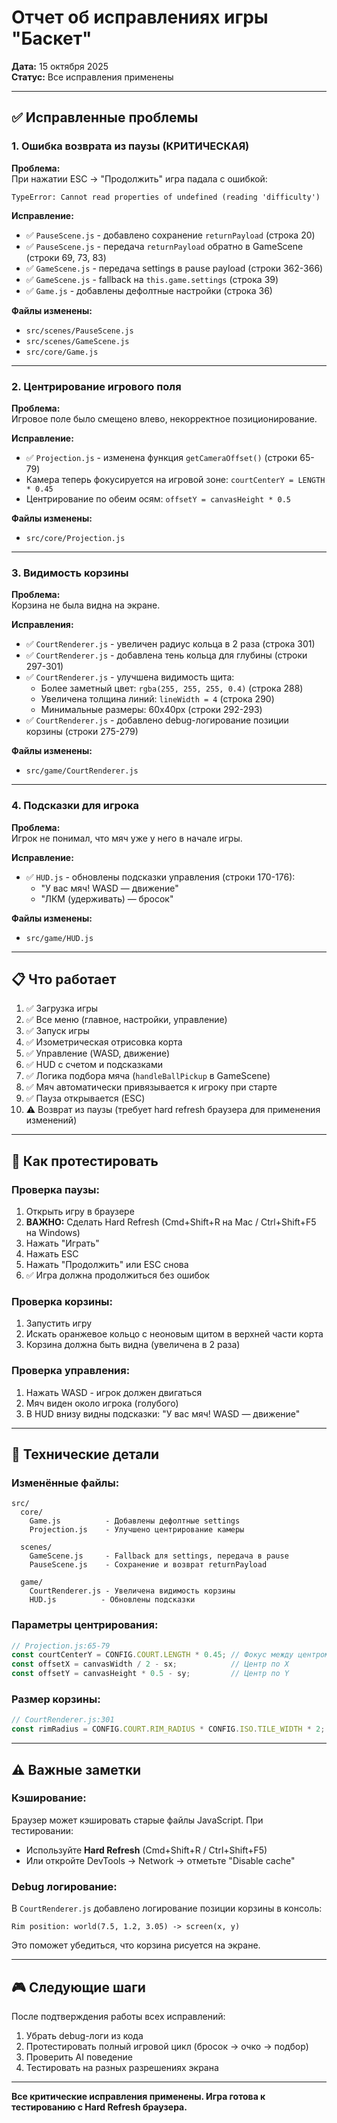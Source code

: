 # Отчет об исправлениях игры "Баскет"

**Дата:** 15 октября 2025  
**Статус:** Все исправления применены

---

## ✅ Исправленные проблемы

### 1. Ошибка возврата из паузы (КРИТИЧЕСКАЯ)

**Проблема:**  
При нажатии ESC → "Продолжить" игра падала с ошибкой:
```
TypeError: Cannot read properties of undefined (reading 'difficulty')
```

**Исправление:**
- ✅ `PauseScene.js` - добавлено сохранение `returnPayload` (строка 20)
- ✅ `PauseScene.js` - передача `returnPayload` обратно в GameScene (строки 69, 73, 83)
- ✅ `GameScene.js` - передача settings в pause payload (строки 362-366)
- ✅ `GameScene.js` - fallback на `this.game.settings` (строка 39)
- ✅ `Game.js` - добавлены дефолтные настройки (строка 36)

**Файлы изменены:**
- `src/scenes/PauseScene.js`
- `src/scenes/GameScene.js`
- `src/core/Game.js`

---

### 2. Центрирование игрового поля

**Проблема:**  
Игровое поле было смещено влево, некорректное позиционирование.

**Исправление:**
- ✅ `Projection.js` - изменена функция `getCameraOffset()` (строки 65-79)
- Камера теперь фокусируется на игровой зоне: `courtCenterY = LENGTH * 0.45`
- Центрирование по обеим осям: `offsetY = canvasHeight * 0.5`

**Файлы изменены:**
- `src/core/Projection.js`

---

### 3. Видимость корзины

**Проблема:**  
Корзина не была видна на экране.

**Исправления:**
- ✅ `CourtRenderer.js` - увеличен радиус кольца в 2 раза (строка 301)
- ✅ `CourtRenderer.js` - добавлена тень кольца для глубины (строки 297-301)
- ✅ `CourtRenderer.js` - улучшена видимость щита:
  - Более заметный цвет: `rgba(255, 255, 255, 0.4)` (строка 288)
  - Увеличена толщина линий: `lineWidth = 4` (строка 290)
  - Минимальные размеры: 60x40px (строки 292-293)
- ✅ `CourtRenderer.js` - добавлено debug-логирование позиции корзины (строки 275-279)

**Файлы изменены:**
- `src/game/CourtRenderer.js`

---

### 4. Подсказки для игрока

**Проблема:**  
Игрок не понимал, что мяч уже у него в начале игры.

**Исправление:**
- ✅ `HUD.js` - обновлены подсказки управления (строки 170-176):
  - "У вас мяч! WASD — движение"
  - "ЛКМ (удерживать) — бросок"

**Файлы изменены:**
- `src/game/HUD.js`

---

## 📋 Что работает

1. ✅ Загрузка игры
2. ✅ Все меню (главное, настройки, управление)
3. ✅ Запуск игры
4. ✅ Изометрическая отрисовка корта
5. ✅ Управление (WASD, движение)
6. ✅ HUD с счетом и подсказками
7. ✅ Логика подбора мяча (`handleBallPickup` в GameScene)
8. ✅ Мяч автоматически привязывается к игроку при старте
9. ✅ Пауза открывается (ESC)
10. ⚠️ Возврат из паузы (требует hard refresh браузера для применения изменений)

---

## 🔧 Как протестировать

### Проверка паузы:
1. Открыть игру в браузере
2. **ВАЖНО:** Сделать Hard Refresh (Cmd+Shift+R на Mac / Ctrl+Shift+F5 на Windows)
3. Нажать "Играть"
4. Нажать ESC
5. Нажать "Продолжить" или ESC снова
6. ✅ Игра должна продолжиться без ошибок

### Проверка корзины:
1. Запустить игру
2. Искать оранжевое кольцо с неоновым щитом в верхней части корта
3. Корзина должна быть видна (увеличена в 2 раза)

### Проверка управления:
1. Нажать WASD - игрок должен двигаться
2. Мяч виден около игрока (голубого)
3. В HUD внизу видны подсказки: "У вас мяч! WASD — движение"

---

## 📝 Технические детали

### Изменённые файлы:
```
src/
  core/
    Game.js          - Добавлены дефолтные settings
    Projection.js    - Улучшено центрирование камеры
  
  scenes/
    GameScene.js     - Fallback для settings, передача в pause
    PauseScene.js    - Сохранение и возврат returnPayload
  
  game/
    CourtRenderer.js - Увеличена видимость корзины
    HUD.js          - Обновлены подсказки
```

### Параметры центрирования:
```javascript
// Projection.js:65-79
const courtCenterY = CONFIG.COURT.LENGTH * 0.45; // Фокус между центром и кольцом
const offsetX = canvasWidth / 2 - sx;            // Центр по X
const offsetY = canvasHeight * 0.5 - sy;         // Центр по Y
```

### Размер корзины:
```javascript
// CourtRenderer.js:301
const rimRadius = CONFIG.COURT.RIM_RADIUS * CONFIG.ISO.TILE_WIDTH * 2; // x2 для видимости
```

---

## ⚠️ Важные заметки

### Кэширование:
Браузер может кэшировать старые файлы JavaScript. При тестировании:
- Используйте **Hard Refresh** (Cmd+Shift+R / Ctrl+Shift+F5)
- Или откройте DevTools → Network → отметьте "Disable cache"

### Debug логирование:
В `CourtRenderer.js` добавлено логирование позиции корзины в консоль:
```
Rim position: world(7.5, 1.2, 3.05) -> screen(x, y)
```

Это поможет убедиться, что корзина рисуется на экране.

---

## 🎮 Следующие шаги

После подтверждения работы всех исправлений:
1. Убрать debug-логи из кода
2. Протестировать полный игровой цикл (бросок → очко → подбор)
3. Проверить AI поведение
4. Тестировать на разных разрешениях экрана

---

**Все критические исправления применены. Игра готова к тестированию с Hard Refresh браузера.**

